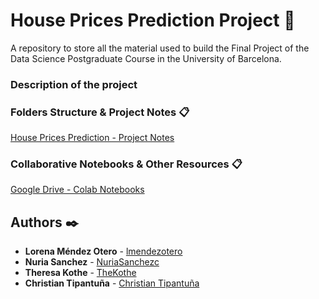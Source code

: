 # House Prices Prediction Project 🚀
A repository to store all the material used to build the Final Project of the Data Science Postgraduate Course in the University of Barcelona.

### Description of the project


### Folders Structure & Project Notes 📋

[House Prices Prediction - Project Notes](https://1drv.ms/u/s!AgWTAJ13ZxntgiNbXYB0wrdY_iik?e=D2tikf)

### Collaborative Notebooks & Other Resources 📋

[Google Drive - Colab Notebooks](https://drive.google.com/drive/folders/1kjrA89WLGD88FQKR8QYhqIiHiNRWg--l)


## Authors ✒️

* **Lorena Méndez Otero** - [lmendezotero](https://github.com/lmendezotero) 
* **Nuria Sanchez** - [NuriaSanchezc](https://github.com/NuriaSanchezc) 
* **Theresa Kothe** - [TheKothe](https://github.com/TheKothe) 
* **Christian Tipantuña** - [Christian Tipantuña](https://github.com/ChristianTipantuna) 
